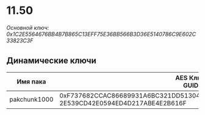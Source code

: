 # 11.50

###### Основной ключ: 0x1C2E5564676BB4B7B865C13EFF75E36BB566B3D36E5140786C9E602C33823C3F

## Динамические ключи

| Имя пака         | AES Ключ<br/>GUID                                                                                            |
|--------------|---------------------------------------------------------------------------------------------------------|
| pakchunk1000 | 0xF737682CCAC86689931A6BC321DD513041927E4B55F6004681C0F6762492330E<br/>2E539CD42E0594ED4D217ABE4E2B616F |
